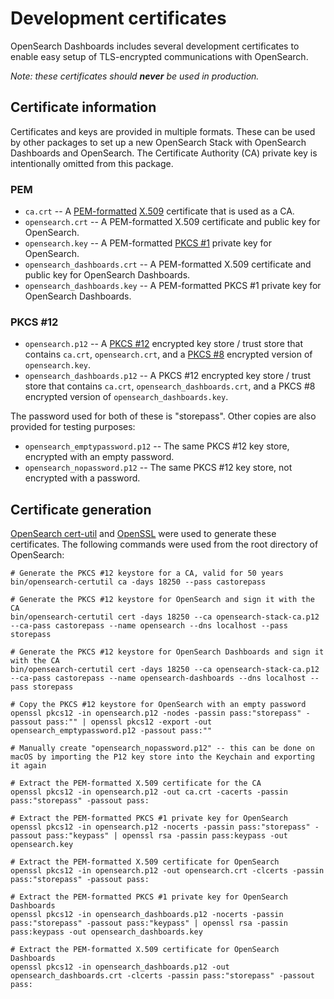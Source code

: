 # Development certificates

OpenSearch Dashboards includes several development certificates to enable easy setup of TLS-encrypted communications with OpenSearch.

_Note: these certificates should **never** be used in production._

## Certificate information

Certificates and keys are provided in multiple formats. These can be used by other packages to set up a new OpenSearch Stack with OpenSearch Dashboards and OpenSearch. The Certificate Authority (CA) private key is intentionally omitted from this package.

### PEM 

* `ca.crt` -- A [PEM-formatted](https://tools.ietf.org/html/rfc1421) [X.509](https://tools.ietf.org/html/rfc5280) certificate that is used as a CA.
* `opensearch.crt` -- A PEM-formatted X.509 certificate and public key for OpenSearch.
* `opensearch.key` -- A PEM-formatted [PKCS #1](https://tools.ietf.org/html/rfc8017) private key for OpenSearch.
* `opensearch_dashboards.crt` -- A PEM-formatted X.509 certificate and public key for OpenSearch Dashboards.
* `opensearch_dashboards.key` -- A PEM-formatted PKCS #1 private key for OpenSearch Dashboards.

### PKCS #12

* `opensearch.p12` -- A [PKCS #12](https://tools.ietf.org/html/rfc7292) encrypted key store / trust store that contains `ca.crt`, `opensearch.crt`, and a [PKCS #8](https://tools.ietf.org/html/rfc5208) encrypted version of `opensearch.key`.
* `opensearch_dashboards.p12` -- A PKCS #12 encrypted key store / trust store that contains `ca.crt`, `opensearch_dashboards.crt`, and a PKCS #8 encrypted version of `opensearch_dashboards.key`.

The password used for both of these is "storepass". Other copies are also provided for testing purposes:

* `opensearch_emptypassword.p12` -- The same PKCS #12 key store, encrypted with an empty password.
* `opensearch_nopassword.p12` -- The same PKCS #12 key store, not encrypted with a password.

## Certificate generation

[OpenSearch cert-util](https://www.elastic.co/guide/en/elasticsearch/reference/current/certutil.html) and [OpenSSL](https://www.openssl.org/) were used to generate these certificates. The following commands were used from the root directory of OpenSearch:

```
# Generate the PKCS #12 keystore for a CA, valid for 50 years
bin/opensearch-certutil ca -days 18250 --pass castorepass

# Generate the PKCS #12 keystore for OpenSearch and sign it with the CA
bin/opensearch-certutil cert -days 18250 --ca opensearch-stack-ca.p12 --ca-pass castorepass --name opensearch --dns localhost --pass storepass

# Generate the PKCS #12 keystore for OpenSearch Dashboards and sign it with the CA
bin/opensearch-certutil cert -days 18250 --ca opensearch-stack-ca.p12 --ca-pass castorepass --name opensearch-dashboards --dns localhost --pass storepass

# Copy the PKCS #12 keystore for OpenSearch with an empty password
openssl pkcs12 -in opensearch.p12 -nodes -passin pass:"storepass" -passout pass:"" | openssl pkcs12 -export -out opensearch_emptypassword.p12 -passout pass:""

# Manually create "opensearch_nopassword.p12" -- this can be done on macOS by importing the P12 key store into the Keychain and exporting it again

# Extract the PEM-formatted X.509 certificate for the CA
openssl pkcs12 -in opensearch.p12 -out ca.crt -cacerts -passin pass:"storepass" -passout pass:

# Extract the PEM-formatted PKCS #1 private key for OpenSearch
openssl pkcs12 -in opensearch.p12 -nocerts -passin pass:"storepass" -passout pass:"keypass" | openssl rsa -passin pass:keypass -out opensearch.key

# Extract the PEM-formatted X.509 certificate for OpenSearch
openssl pkcs12 -in opensearch.p12 -out opensearch.crt -clcerts -passin pass:"storepass" -passout pass:

# Extract the PEM-formatted PKCS #1 private key for OpenSearch Dashboards
openssl pkcs12 -in opensearch_dashboards.p12 -nocerts -passin pass:"storepass" -passout pass:"keypass" | openssl rsa -passin pass:keypass -out opensearch_dashboards.key

# Extract the PEM-formatted X.509 certificate for OpenSearch Dashboards
openssl pkcs12 -in opensearch_dashboards.p12 -out opensearch_dashboards.crt -clcerts -passin pass:"storepass" -passout pass:
```
